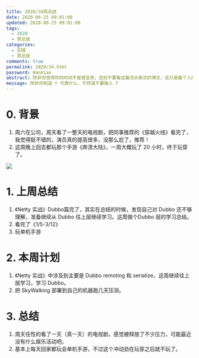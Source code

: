 ```yaml
---
title: 2020/34周总结
date: 2020-08-25 09:01:00
updated: 2020-08-25 09:01:00
tags:
  - 2020
  - 周总结
categories: 
  - 实践
  - 周总结
comments: true
permalink: 2020/34.html  
password: HanXiao
abstract: 除非你觉得你的时间不是很宝贵，否则不要看这篇流水账式的博文，这只是篇个人的工作的学习一个总结而已，没有包含任何的技术细节
message: 除非你知道 Y 代表什么，不然请不要输入 Y
---
```



# 0. 背景

1. 周六在公司，周天看了一整天的电视剧，把同事推荐的《穿越火线》看完了，我觉得挺不错的，演员真的提高很多，没那么尬了，推荐！
2. 这周晚上回去都玩那个手游《奔溃大陆》，一周大概玩了 20 小时，终于玩穿了。

<!--more-->

![][0]

# 1. 上周总结

1. 《Netty 实战》Dubbo篇完了，其实在总结的时候，发现自己对 Dubbo 还不够理解，准备继续从 Dubbo 往上层继续学习。这周做个Dubbo 层的学习总结。
2. 看完了《1/5-3/12》
3. 玩单机手游

# 2. 本周计划

1. 《Netty 实战》中涉及到主要是 Dubbo remoting 和 serialize，这周继续往上层学习，学习 Dubbo。
2. 把 SkyWalking 部署到自己的机器跑几天压测。

# 3. 总结

1. 周天任性的看了一天（真一天）的电视剧，感觉被释放了不少压力，可能最近没有什么娱乐活动吧。
2. 基本上每天回家都玩会单机手游，不过这个冲动劲在玩穿之后就不玩了。

[0]: https://leran2deeplearnjavawebtech.oss-cn-beijing.aliyuncs.com/background/2020-08-25%E7%A9%BF%E8%B6%8A%E7%81%AB%E7%BA%BF.jpg